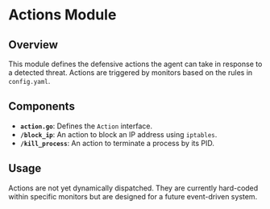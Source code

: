 # Actions Module

## Overview

This module defines the defensive actions the agent can take in response to a detected threat. Actions are triggered by monitors based on the rules in `config.yaml`.

## Components

- **`action.go`**: Defines the `Action` interface.
- **`/block_ip`**: An action to block an IP address using `iptables`.
- **`/kill_process`**: An action to terminate a process by its PID.

## Usage

Actions are not yet dynamically dispatched. They are currently hard-coded within specific monitors but are designed for a future event-driven system.
